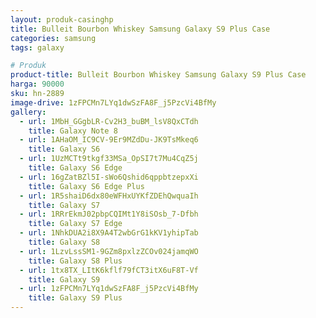 ```yaml
---
layout: produk-casinghp
title: Bulleit Bourbon Whiskey Samsung Galaxy S9 Plus Case
categories: samsung
tags: galaxy

# Produk
product-title: Bulleit Bourbon Whiskey Samsung Galaxy S9 Plus Case
harga: 90000
sku: hn-2889
image-drive: 1zFPCMn7LYq1dwSzFA8F_j5PzcVi4BfMy
gallery:
  - url: 1MbH_GGgbLR-Cv2H3_buBM_lsV8QxCTdh
    title: Galaxy Note 8
  - url: 1AHaOM_IC9CV-9Er9MZdDu-JK9TsMkeq6
    title: Galaxy S6
  - url: 1UzMCTt9tkgf33MSa_OpSI7t7Mu4CqZ5j
    title: Galaxy S6 Edge
  - url: 16gZatBZl5I-sWo6Qshid6qppbtzepxXi
    title: Galaxy S6 Edge Plus
  - url: 1R5shaiD6dx80eWFHxUYKfZDEhQwquaIh
    title: Galaxy S7
  - url: 1RRrEkmJ02pbpCQIMt1Y8iSOsb_7-Dfbh
    title: Galaxy S7 Edge
  - url: 1NhkDUA2i8X9A4T2wbGrG1kKV1yhipTab
    title: Galaxy S8
  - url: 1LzvLssSM1-9GZm8pxlzZCOv024jamqWO
    title: Galaxy S8 Plus
  - url: 1tx8TX_LItK6kflf79fCT3itX6uF8T-Vf
    title: Galaxy S9
  - url: 1zFPCMn7LYq1dwSzFA8F_j5PzcVi4BfMy
    title: Galaxy S9 Plus
---
```

